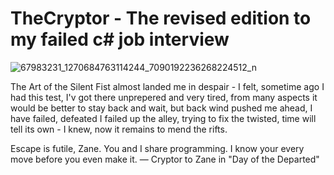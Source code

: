 # TheCryptor - The revised edition to my failed c# job interview

![67983231_1270684763114244_7090192236268224512_n](https://user-images.githubusercontent.com/91435534/138620225-85b3f91c-c78c-4fd6-9084-e7437820bd1e.png)

The Art of the Silent Fist almost landed me in despair - I felt, sometime ago I had this test, I'v got there unprepered and very tired, from many aspects it would be better to stay back and wait, but back wind pushed me ahead, I have failed, defeated I failed up the alley, trying to fix the twisted, time will tell its own - I knew, now it remains to mend the rifts.

Escape is futile, Zane. You and I share programming. I know your every move before you even make it.
— Cryptor to Zane in "Day of the Departed"
